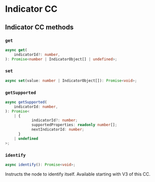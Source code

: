 # Indicator CC

## Indicator CC methods

### `get`

```ts
async get(
	indicatorId?: number,
): Promise<number | IndicatorObject[] | undefined>;
```

### `set`

```ts
async set(value: number | IndicatorObject[]): Promise<void>;
```

### `getSupported`

```ts
async getSupported(
	indicatorId: number,
): Promise<
	| {
			indicatorId?: number;
			supportedProperties: readonly number[];
			nextIndicatorId: number;
	  }
	| undefined
>;
```

### `identify`

```ts
async identify(): Promise<void>;
```

Instructs the node to identify itself. Available starting with V3 of this CC.
